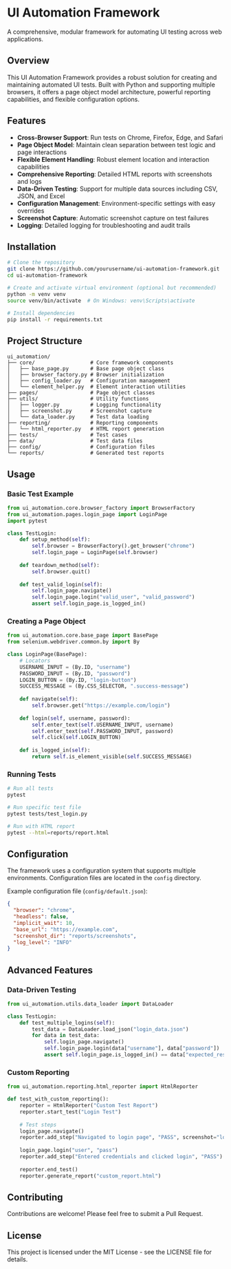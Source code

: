 # UI Automation Framework

A comprehensive, modular framework for automating UI testing across web applications.

## Overview

This UI Automation Framework provides a robust solution for creating and maintaining automated UI tests. Built with Python and supporting multiple browsers, it offers a page object model architecture, powerful reporting capabilities, and flexible configuration options.

## Features

- **Cross-Browser Support**: Run tests on Chrome, Firefox, Edge, and Safari
- **Page Object Model**: Maintain clean separation between test logic and page interactions
- **Flexible Element Handling**: Robust element location and interaction capabilities
- **Comprehensive Reporting**: Detailed HTML reports with screenshots and logs
- **Data-Driven Testing**: Support for multiple data sources including CSV, JSON, and Excel
- **Configuration Management**: Environment-specific settings with easy overrides
- **Screenshot Capture**: Automatic screenshot capture on test failures
- **Logging**: Detailed logging for troubleshooting and audit trails

## Installation

```bash
# Clone the repository
git clone https://github.com/yourusername/ui-automation-framework.git
cd ui-automation-framework

# Create and activate virtual environment (optional but recommended)
python -m venv venv
source venv/bin/activate  # On Windows: venv\Scripts\activate

# Install dependencies
pip install -r requirements.txt
```

## Project Structure

```
ui_automation/
├── core/                  # Core framework components
│   ├── base_page.py       # Base page object class
│   ├── browser_factory.py # Browser initialization
│   ├── config_loader.py   # Configuration management
│   └── element_helper.py  # Element interaction utilities
├── pages/                 # Page object classes
├── utils/                 # Utility functions
│   ├── logger.py          # Logging functionality
│   ├── screenshot.py      # Screenshot capture
│   └── data_loader.py     # Test data loading
├── reporting/             # Reporting components
│   └── html_reporter.py   # HTML report generation
├── tests/                 # Test cases
├── data/                  # Test data files
├── config/                # Configuration files
└── reports/               # Generated test reports
```

## Usage

### Basic Test Example

```python
from ui_automation.core.browser_factory import BrowserFactory
from ui_automation.pages.login_page import LoginPage
import pytest

class TestLogin:
    def setup_method(self):
        self.browser = BrowserFactory().get_browser("chrome")
        self.login_page = LoginPage(self.browser)
    
    def teardown_method(self):
        self.browser.quit()
    
    def test_valid_login(self):
        self.login_page.navigate()
        self.login_page.login("valid_user", "valid_password")
        assert self.login_page.is_logged_in()
```

### Creating a Page Object

```python
from ui_automation.core.base_page import BasePage
from selenium.webdriver.common.by import By

class LoginPage(BasePage):
    # Locators
    USERNAME_INPUT = (By.ID, "username")
    PASSWORD_INPUT = (By.ID, "password")
    LOGIN_BUTTON = (By.ID, "login-button")
    SUCCESS_MESSAGE = (By.CSS_SELECTOR, ".success-message")
    
    def navigate(self):
        self.browser.get("https://example.com/login")
    
    def login(self, username, password):
        self.enter_text(self.USERNAME_INPUT, username)
        self.enter_text(self.PASSWORD_INPUT, password)
        self.click(self.LOGIN_BUTTON)
    
    def is_logged_in(self):
        return self.is_element_visible(self.SUCCESS_MESSAGE)
```

### Running Tests

```bash
# Run all tests
pytest

# Run specific test file
pytest tests/test_login.py

# Run with HTML report
pytest --html=reports/report.html
```

## Configuration

The framework uses a configuration system that supports multiple environments. Configuration files are located in the `config` directory.

Example configuration file (`config/default.json`):

```json
{
  "browser": "chrome",
  "headless": false,
  "implicit_wait": 10,
  "base_url": "https://example.com",
  "screenshot_dir": "reports/screenshots",
  "log_level": "INFO"
}
```

## Advanced Features

### Data-Driven Testing

```python
from ui_automation.utils.data_loader import DataLoader

class TestLogin:
    def test_multiple_logins(self):
        test_data = DataLoader.load_json("login_data.json")
        for data in test_data:
            self.login_page.navigate()
            self.login_page.login(data["username"], data["password"])
            assert self.login_page.is_logged_in() == data["expected_result"]
```

### Custom Reporting

```python
from ui_automation.reporting.html_reporter import HtmlReporter

def test_with_custom_reporting():
    reporter = HtmlReporter("Custom Test Report")
    reporter.start_test("Login Test")
    
    # Test steps
    login_page.navigate()
    reporter.add_step("Navigated to login page", "PASS", screenshot="login_page.png")
    
    login_page.login("user", "pass")
    reporter.add_step("Entered credentials and clicked login", "PASS")
    
    reporter.end_test()
    reporter.generate_report("custom_report.html")
```

## Contributing

Contributions are welcome! Please feel free to submit a Pull Request.

## License

This project is licensed under the MIT License - see the LICENSE file for details.
